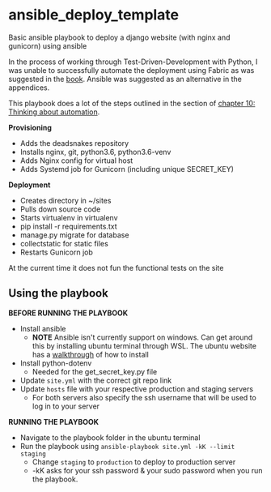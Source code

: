 # ansible_deploy_template
Basic ansible playbook to deploy a django website (with nginx and gunicorn) using ansible

In the process of working through Test-Driven-Development with Python, I was unable to successfully automate the deployment using Fabric as was suggested in the [book](https://www.obeythetestinggoat.com/book/chapter_automate_deployment_with_fabric.html). Ansible was suggested as an alternative in the appendices. 

This playbook does a lot of the steps outlined in the section of [chapter 10: Thinking about automation](https://www.obeythetestinggoat.com/book/chapter_making_deployment_production_ready.html#_thinking_about_automating). 

**Provisioning**
* Adds the deadsnakes repository 
* Installs nginx, git, python3.6, python3.6-venv
* Adds Nginx config for virtual host
* Adds Systemd job for Gunicorn (including unique SECRET_KEY)

**Deployment**
* Creates directory in ~/sites
* Pulls down source code
* Starts virtualenv in virtualenv
* pip install -r requirements.txt
* manage.py migrate for database
* collectstatic for static files
* Restarts Gunicorn job

At the current time it does not fun the functional tests on the site

## Using the playbook

**BEFORE RUNNING THE PLAYBOOK**
* Install ansible
     * **NOTE** Ansible isn't currently support on windows. Can get around this by installing ubuntu terminal through WSL. The ubuntu website has a [walkthrough](https://ubuntu.com/tutorials/ubuntu-on-windows) of how to install
* Install python-dotenv
     * Needed for the get_secret_key.py file
* Update `site.yml` with the correct git repo link
* Update `hosts` file with your respective production and staging servers
     * For both servers also specify the ssh username that will be used to log in to your server

**RUNNING THE PLAYBOOK**
  * Navigate to the playbook folder in the ubuntu terminal
  * Run the playbook using `ansible-playbook site.yml -kK --limit staging`
    * Change `staging` to `production` to deploy to production server
    * -kK asks for your ssh password & your sudo password when you run the playbook.

